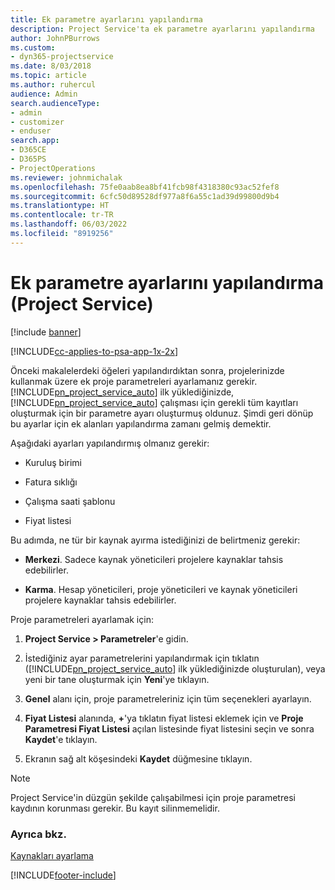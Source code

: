 ```yaml
---
title: Ek parametre ayarlarını yapılandırma
description: Project Service'ta ek parametre ayarlarını yapılandırma
author: JohnPBurrows
ms.custom:
- dyn365-projectservice
ms.date: 8/03/2018
ms.topic: article
ms.author: ruhercul
audience: Admin
search.audienceType:
- admin
- customizer
- enduser
search.app:
- D365CE
- D365PS
- ProjectOperations
ms.reviewer: johnmichalak
ms.openlocfilehash: 75fe0aab8ea8bf41fcb98f4318380c93ac52fef8
ms.sourcegitcommit: 6cfc50d89528df977a8f6a55c1ad39d99800d9b4
ms.translationtype: HT
ms.contentlocale: tr-TR
ms.lasthandoff: 06/03/2022
ms.locfileid: "8919256"
---
```

# <a name="configure-additional-parameter-settings-project-service"></a>Ek parametre ayarlarını yapılandırma (Project Service)

[!include [banner](../includes/psa-now-project-operations.md)]

[!INCLUDE[cc-applies-to-psa-app-1x-2x](../includes/cc-applies-to-psa-app-1x-2x.md)]

Önceki makalelerdeki öğeleri yapılandırdıktan sonra, projelerinizde kullanmak üzere ek proje parametreleri ayarlamanız gerekir. [!INCLUDE[pn_project_service_auto](../includes/pn-project-service-auto.md)] ilk yüklediğinizde, [!INCLUDE[pn_project_service_auto](../includes/pn-project-service-auto.md)] çalışması için gerekli tüm kayıtları oluşturmak için bir parametre ayarı oluşturmuş oldunuz. Şimdi geri dönüp bu ayarlar için ek alanları yapılandırma zamanı gelmiş demektir.  
  
 Aşağıdaki ayarları yapılandırmış olmanız gerekir:  
  
-   Kuruluş birimi  
  
-   Fatura sıklığı  
  
-   Çalışma saati şablonu  
  
-   Fiyat listesi  
 
Bu adımda, ne tür bir kaynak ayırma istediğinizi de belirtmeniz gerekir:  
  
- **Merkezi**. Sadece kaynak yöneticileri projelere kaynaklar tahsis edebilirler.  
  
- **Karma**. Hesap yöneticileri, proje yöneticileri ve kaynak yöneticileri projelere kaynaklar tahsis edebilirler.  
  
 
Proje parametreleri ayarlamak için:  
  
1. **Project Service > Parametreler**'e gidin.  
  
2. İstediğiniz ayar parametrelerini yapılandırmak için tıklatın ([!INCLUDE[pn_project_service_auto](../includes/pn-project-service-auto.md)] ilk yüklediğinizde oluşturulan), veya yeni bir tane oluşturmak için **Yeni**'ye tıklayın.  
  
3. **Genel** alanı için, proje parametreleriniz için tüm seçenekleri ayarlayın.  
  
4. **Fiyat Listesi** alanında, **+**'ya tıklatın fiyat listesi eklemek için ve **Proje Parametresi Fiyat Listesi** açılan listesinde fiyat listesini seçin ve sonra **Kaydet**'e tıklayın.  
  
5. Ekranın sağ alt köşesindeki **Kaydet** düğmesine tıklayın.  

> [!NOTE]
> Project Service'in düzgün şekilde çalışabilmesi için proje parametresi kaydının korunması gerekir. Bu kayıt silinmemelidir.

### <a name="see-also"></a>Ayrıca bkz.  
 [Kaynakları ayarlama](../psa/set-up-resources.md)


[!INCLUDE[footer-include](../includes/footer-banner.md)]
